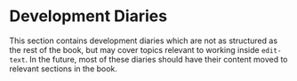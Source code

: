 # Development Diaries

This section contains development diaries which are not as structured as the rest of the book, but may cover topics relevant to working inside `edit-text`. In the future, most of these diaries should have their content moved to relevant sections in the book.
